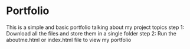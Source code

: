 # Portfolio
This is a simple and basic portfolio talking about my project topics
step 1: Download all the files and store them in a single folder
step 2: Run the aboutme.html or index.html file to view my portfolio
